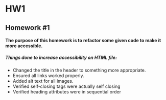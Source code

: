 # HW1
## Homework #1

#### The purpose of this homework is to refactor some given code to make it more accessible.

##### Things done to **increase accessibility** on HTML file:
- Changed the title in the header to something more appropriate.
- Ensured all links worked properly.
- Added alt text for all images.
- Verified self-closing tags were actually self closing
- Verified heading attributes were in sequential order